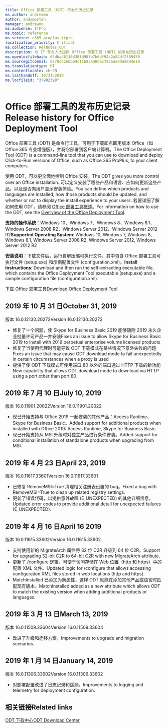 ```yaml
---
title: Office 部署工具 (ODT) 的发布历史记录
ms.author: andrewmo
author: andymosten
manager: andrewmo
ms.audience: ITPro
ms.topic: reference
ms.service: o365-proplus-itpro
localization_priority: Critical
ms.collection: RelNotes_ODT
description: 为 IT 专业人士提供 Office 部署工具 (ODT) 的发布历史记录
ms.openlocfilehash: 65dbad6110d38fd98fb7b6df94c2a54df2f89459
ms.sourcegitcommit: 6570d42ebb04c11b9aa40dac7825ae8da9694e10
ms.translationtype: HT
ms.contentlocale: zh-CN
ms.lasthandoff: 10/31/2019
ms.locfileid: "37902398"
---
```

# <a name="release-history-for-office-deployment-tool"></a><span data-ttu-id="4c531-103">Office 部署工具的发布历史记录</span><span class="sxs-lookup"><span data-stu-id="4c531-103">Release history for Office Deployment Tool</span></span>

<span data-ttu-id="4c531-104">Office 部署工具 (ODT) 是命令行工具，可用于下载即点即用版本 Office（如 Office 365 专业增强版），并将它部署到客户端计算机。</span><span class="sxs-lookup"><span data-stu-id="4c531-104">The Office Deployment Tool (ODT) is a command-line tool that you can use to download and deploy Click-to-Run versions of Office, such as Office 365 ProPlus, to your client computers.</span></span> 


<span data-ttu-id="4c531-105">使用 ODT，可以更全面地控制 Office 安装。</span><span class="sxs-lookup"><span data-stu-id="4c531-105">The ODT gives you more control over an Office installation.</span></span> <span data-ttu-id="4c531-106">可以定义安装了哪些产品和语言、应如何更新这些产品，以及是否向用户显示安装体验。</span><span class="sxs-lookup"><span data-stu-id="4c531-106">You can define which products and languages are installed, how those products should be updated, and whether or not to display the install experience to your users.</span></span> <span data-ttu-id="4c531-107">若要详细了解如何使用 ODT，请参阅 [Office 部署工具概述](https://docs.microsoft.com/zh-CN/deployoffice/overview-of-the-office-2016-deployment-tool)。</span><span class="sxs-lookup"><span data-stu-id="4c531-107">For information on how to use the ODT, see the [Overview of the Office Deployment Tool](https://docs.microsoft.com/zh-CN/deployoffice/overview-of-the-office-2016-deployment-tool).</span></span>

 <span data-ttu-id="4c531-108">**支持的操作系统**：Windows 10、Windows 7、Windows 8、Windows 8.1、Windows Server 2008 R2、Windows Server 2012、Windows Server 2012 R2</span><span class="sxs-lookup"><span data-stu-id="4c531-108">**Supported Operating System**: Windows 10, Windows 7, Windows 8, Windows 8.1, Windows Server 2008 R2, Windows Server 2012, Windows Server 2012 R2</span></span> 
 
 <span data-ttu-id="4c531-109">**安装说明**：下载文件后，运行自解压缩可执行文件，其中包含 Office 部署工具可执行文件 (setup.exe) 和示例配置文件 (configuration.xml)。</span><span class="sxs-lookup"><span data-stu-id="4c531-109">**Install Instructions**: Download and then run the self-extracting executable file, which contains the Office Deployment Tool executable (setup.exe) and a sample configuration file (configuration.xml).</span></span> 

[<span data-ttu-id="4c531-110">下载 Office 部署工具</span><span class="sxs-lookup"><span data-stu-id="4c531-110">Download Office Deployment Tool</span></span>](https://www.microsoft.com/en-us/download/confirmation.aspx?id=49117)


## <a name="october-31-2019"></a><span data-ttu-id="4c531-111">2019 年 10 月 31 日</span><span class="sxs-lookup"><span data-stu-id="4c531-111">October 31, 2019</span></span>

<span data-ttu-id="4c531-112">版本 16.0.12130.20272</span><span class="sxs-lookup"><span data-stu-id="4c531-112">Version 16.0.12130.20272</span></span>
- <span data-ttu-id="4c531-113">修复了一个问题，使 Skype for Business Basic 2019 能够随附 2019 永久企业批量许可产品一并安装</span><span class="sxs-lookup"><span data-stu-id="4c531-113">Fixes an issue to allow Skype for Business Basic 2019 to install with 2019 perpetual enterprise volume licensed products</span></span>
- <span data-ttu-id="4c531-114">修复了当使用代理时可能导致 ODT 下载模式在某些情况下意外失败的问题</span><span class="sxs-lookup"><span data-stu-id="4c531-114">Fixes an issue that may cause ODT download mode to fail unexpectedly in certain circumstances when a proxy is used</span></span>
- <span data-ttu-id="4c531-115">提供了使 ODT 下载模式可使用端口 80 以外的端口通过 HTTP 下载的新功能</span><span class="sxs-lookup"><span data-stu-id="4c531-115">New capability that allows ODT download mode to download via HTTP using a port other than port 80</span></span>


## <a name="july-10-2019"></a><span data-ttu-id="4c531-116">2019 年 7 月 10 日</span><span class="sxs-lookup"><span data-stu-id="4c531-116">July 10, 2019</span></span>

<span data-ttu-id="4c531-117">版本 16.0.11901.20022</span><span class="sxs-lookup"><span data-stu-id="4c531-117">Version 16.0.11901.20022</span></span>
- <span data-ttu-id="4c531-118">现已开始支持与 Office 2019 一起安装的其他产品：Access Runtime、Skype for Business Basic。</span><span class="sxs-lookup"><span data-stu-id="4c531-118">Added support for additional products when installed with Office 2019: Access Runtime, Skype for Business Basic.</span></span>
- <span data-ttu-id="4c531-119">现已开始支持从 MSI 升级时对独立产品进行条件安装。</span><span class="sxs-lookup"><span data-stu-id="4c531-119">Added support for conditional installation of standalone products when upgrading from MSI.</span></span>

## <a name="april-23-2019"></a><span data-ttu-id="4c531-120">2019 年 4 月 23 日</span><span class="sxs-lookup"><span data-stu-id="4c531-120">April 23, 2019</span></span>

<span data-ttu-id="4c531-121">版本 16.0.11617.33601</span><span class="sxs-lookup"><span data-stu-id="4c531-121">Version 16.0.11617.33601</span></span>
- <span data-ttu-id="4c531-122">已修复 RemoveMSI=True 清理相关注册表设置的 bug。</span><span class="sxs-lookup"><span data-stu-id="4c531-122">Fixed a bug with RemoveMSI=True to clean up related registry settings.</span></span>
- <span data-ttu-id="4c531-123">更新了错误代码，以提供意外故障 (E_UNEXPECTED) 的其他详细信息。</span><span class="sxs-lookup"><span data-stu-id="4c531-123">Updated error codes to provide additional detail for unexpected failures (E_UNEXPECTED).</span></span>

## <a name="april-16-2019"></a><span data-ttu-id="4c531-124">2019 年 4 月 16 日</span><span class="sxs-lookup"><span data-stu-id="4c531-124">April 16 2019</span></span>

<span data-ttu-id="4c531-125">版本 16.0.11615.33602</span><span class="sxs-lookup"><span data-stu-id="4c531-125">Version 16.0.11615.33602</span></span>
- <span data-ttu-id="4c531-126">支持使用新的 MigrateArch 属性将 32 位 C2R 升级到 64 位 C2R。</span><span class="sxs-lookup"><span data-stu-id="4c531-126">Support for upgrading 32-bit C2R to 64-bit C2R with new MigrateArch attribute.</span></span>
- <span data-ttu-id="4c531-127">更新了 /configure 逻辑，可便于访问存储在 Web 位置（http 和 https）中的配置 XML 文件。</span><span class="sxs-lookup"><span data-stu-id="4c531-127">Updated logic for /configure that allows accessing configuration XML files stored in web locations (http and https).</span></span>
- <span data-ttu-id="4c531-128">MatchInstalled 已添加为新属性，这样 ODT 就能在添加其他产品或语言时匹配现有版本。</span><span class="sxs-lookup"><span data-stu-id="4c531-128">MatchInstalled added as a new attribute which allows ODT to match the existing version when adding additional products or languages.</span></span>

## <a name="march-13-2019"></a><span data-ttu-id="4c531-129">2019 年 3 月 13 日</span><span class="sxs-lookup"><span data-stu-id="4c531-129">March 13, 2019</span></span>

<span data-ttu-id="4c531-130">版本 16.0.11509.33604</span><span class="sxs-lookup"><span data-stu-id="4c531-130">Version 16.0.11509.33604</span></span>
- <span data-ttu-id="4c531-131">改进了升级和迁移方案。</span><span class="sxs-lookup"><span data-stu-id="4c531-131">Improvements to upgrade and migration scenarios.</span></span>

## <a name="january-14-2019"></a><span data-ttu-id="4c531-132">2019 年 1 月 14 日</span><span class="sxs-lookup"><span data-stu-id="4c531-132">January 14, 2019</span></span>

<span data-ttu-id="4c531-133">版本 16.0.11306.33602</span><span class="sxs-lookup"><span data-stu-id="4c531-133">Version 16.0.11306.33602</span></span>
- <span data-ttu-id="4c531-134">对部署配置改进了日志记录和遥测。</span><span class="sxs-lookup"><span data-stu-id="4c531-134">Improvements to logging and telemetry for deployment configuration.</span></span>


## <a name="related-links"></a><span data-ttu-id="4c531-135">相关链接</span><span class="sxs-lookup"><span data-stu-id="4c531-135">Related links</span></span>

[<span data-ttu-id="4c531-136">ODT 下载中心</span><span class="sxs-lookup"><span data-stu-id="4c531-136">ODT Download Center</span></span>](https://www.microsoft.com/en-us/download/details.aspx?id=49117)